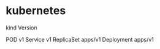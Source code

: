 # kubernetes

kind          Version

POD           v1
Service       v1
ReplicaSet    apps/v1
Deployment    apps/v1
